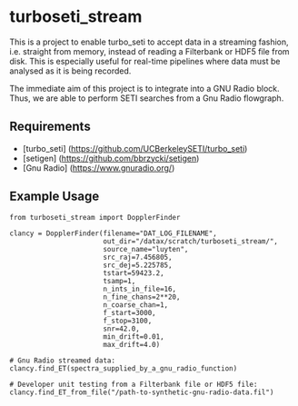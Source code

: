 # turboseti_stream

This is a project to enable turbo_seti to accept data in a streaming fashion, i.e. straight from memory, instead of reading a Filterbank or HDF5 file from disk. 
This is especially useful for real-time pipelines where data must be analysed as it is being recorded.

The immediate aim of this project is to integrate into a GNU Radio block. Thus, we are able to perform SETI searches from a Gnu Radio flowgraph.

## Requirements
- [turbo_seti] (https://github.com/UCBerkeleySETI/turbo_seti)
- [setigen] (https://github.com/bbrzycki/setigen)
- [Gnu Radio] (https://www.gnuradio.org/)

## Example Usage

```
from turboseti_stream import DopplerFinder

clancy = DopplerFinder(filename="DAT_LOG_FILENAME",
                       out_dir="/datax/scratch/turboseti_stream/",
                       source_name="luyten",
                       src_raj=7.456805, 
                       src_dej=5.225785,
                       tstart=59423.2, 
                       tsamp=1, 
                       n_ints_in_file=16,
                       n_fine_chans=2**20,
                       n_coarse_chan=1,
                       f_start=3000,
                       f_stop=3100,
                       snr=42.0,
                       min_drift=0.01,
                       max_drift=4.0)
 
# Gnu Radio streamed data:
clancy.find_ET(spectra_supplied_by_a_gnu_radio_function)

# Developer unit testing from a Filterbank file or HDF5 file:
clancy.find_ET_from_file("/path-to-synthetic-gnu-radio-data.fil")

